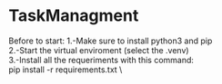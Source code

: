 # TaskManagment

Before to start:
1.-Make sure to install python3 and pip \
2.-Start the virtual enviroment (select the .venv) \
3.-Install all the requeriments with this command: \
pip install -r requirements.txt \

